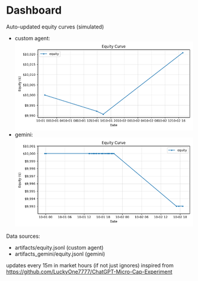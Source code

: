 # Dashboard

Auto-updated equity curves (simulated)

- custom agent: ![Equity Curve](artifacts/equity.png?v=2b5f90b)
- gemini: ![Equity Curve (Gemini)](artifacts_gemini/equity.png?v=2b5f90b)

Data sources:
- artifacts/equity.jsonl (custom agent)
- artifacts_gemini/equity.jsonl (gemini)

updates every 15m in market hours (if not just ignores)
inspired from https://github.com/LuckyOne7777/ChatGPT-Micro-Cap-Experiment